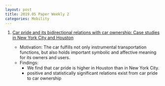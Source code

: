 ```yaml
---
layout: post
title: 2019.05 Paper Weekly 2
categories: Mobility
---
```


1. [Car pride and its bidirectional relations with car ownership: Case studies in New York City and Houston](https://www.sciencedirect.com/science/article/pii/S0965856418308929)

    - Motivation: The car fulfills not only instrumental transportation functions, but also holds important symbolic and affective meaning for its owners and users. 
    - Findings:
        - We find that car pride is higher in Houston than in New York City.
        - positive and statistically significant relations exist from car pride to car ownership